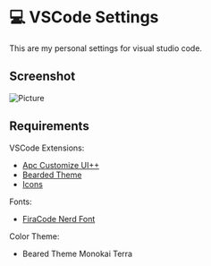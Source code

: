 # 💻 VSCode Settings
This are my personal settings for visual studio code. 

## Screenshot
![Picture](https://i.imgur.com/mHgyREa.png)

## Requirements
VSCode Extensions:  
* [Apc Customize UI++](https://marketplace.visualstudio.com/items?itemName=drcika.apc-extension)
* [Bearded Theme](https://marketplace.visualstudio.com/items?itemName=BeardedBear.beardedtheme)
* [Icons](https://marketplace.visualstudio.com/items?itemName=tal7aouy.icons)

Fonts: 
* [FiraCode Nerd Font](https://github.com/ryanoasis/nerd-fonts/releases/download/v3.2.1/FiraCode.zip)

Color Theme:
* Beared Theme Monokai Terra
